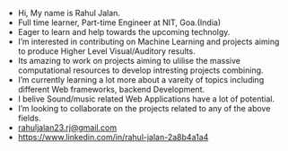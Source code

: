 - Hi, My name is Rahul Jalan.
- Full time learner, Part-time Engineer at NIT, Goa.(India)
- Eager to learn and help towards the upcoming technolgy.
- I’m interested in contributing on Machine Learning and projects aiming to produce Higher Level Visual/Auditory results.
- Its amazing to work on projects aiming to ulilise the massive computational resources to develop intresting projects combining.
- I’m currently learning a lot more about a vareity of topics including different Web frameworks, backend Development.
- I belive Sound/music related Web Applications have a lot of potential. 
- I’m looking to collaborate on the projects related to any of the above fields.
-  rahuljalan23.rj@gmail.com
- https://www.linkedin.com/in/rahul-jalan-2a8b4a1a4

  
<!---
rahulJalan23/rahulJalan23 is a ✨ special ✨ repository because its `README.md` (this file) appears on your GitHub profile.
You can click the Preview link to take a look at your changes.
--->
